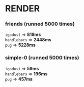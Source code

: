 # RENDER 

 ### friends (runned 5000 times) 
`igodust` => **818ms** <br/> 
`handlebars` => **2448ms** <br/> 
`pug` => **5228ms** <br/> 

 ### simple-0 (runned 5000 times) 
`igodust` => **59ms** <br/> 
`handlebars` => **196ms** <br/> 
`pug` => **457ms** <br/> 

